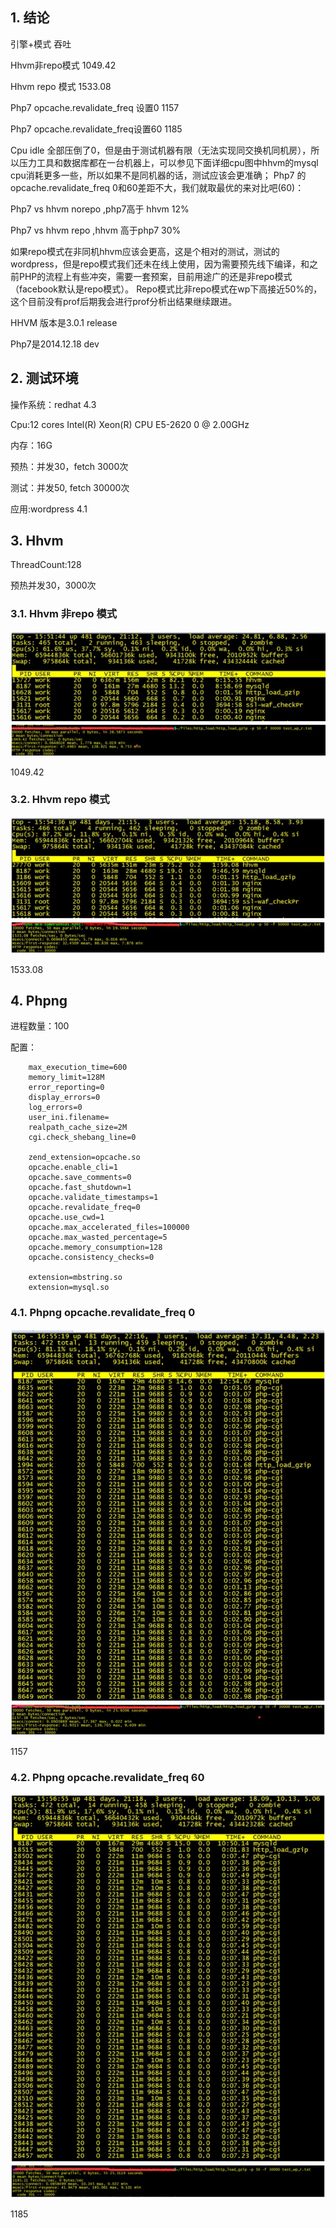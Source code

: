 ## 1.	结论

引擎+模式	吞吐

Hhvm非repo模式	1049.42

Hhvm repo 模式	1533.08

Php7 opcache.revalidate_freq 设置0	1157

Php7 opcache.revalidate_freq设置60	1185

Cpu  idle 全部压倒了0，但是由于测试机器有限（无法实现同交换机同机房），所以压力工具和数据库都在一台机器上，可以参见下面详细cpu图中hhvm的mysql cpu消耗更多一些，所以如果不是同机器的话，测试应该会更准确；
Php7 的opcache.revalidate_freq 0和60差距不大，我们就取最优的来对比吧(60)：

Php7 vs hhvm norepo ,php7高于 hhvm 12%

Php7 vs hhvm repo ,hhvm 高于php7 30%

如果repo模式在非同机hhvm应该会更高，这是个相对的测试，测试的wordpress，但是repo模式我们还未在线上使用，因为需要预先线下编译，和之前PHP的流程上有些冲突，需要一套预案，目前用途广的还是非repo模式（facebook默认是repo模式）。
Repo模式比非repo模式在wp下高接近50%的，这个目前没有prof后期我会进行prof分析出结果继续跟进。

HHVM 版本是3.0.1 release

Php7是2014.12.18 dev

## 2.	测试环境

操作系统：redhat 4.3

Cpu:12 cores  Intel(R) Xeon(R) CPU E5-2620 0 @ 2.00GHz
    
内存：16G

预热：并发30，fetch 3000次

测试：并发50, fetch 30000次

应用:wordpress 4.1

## 3.	Hhvm 

ThreadCount:128

预热并发30，3000次

### 3.1.	Hhvm 非repo 模式
![](/img/phpng_vs_hhvm/hhvm1.jpg)
![](/img/phpng_vs_hhvm/hhvm2.jpg)

1049.42

### 3.2.	Hhvm repo 模式
![](/img/phpng_vs_hhvm/hhvm3.jpg)
![](/img/phpng_vs_hhvm/hhvm4.jpg)

1533.08

## 4.	Phpng

进程数量：100

配置：

		max_execution_time=600
		memory_limit=128M
		error_reporting=0
		display_errors=0
		log_errors=0
		user_ini.filename=
		realpath_cache_size=2M
		cgi.check_shebang_line=0
		
		zend_extension=opcache.so
		opcache.enable_cli=1
		opcache.save_comments=0
		opcache.fast_shutdown=1
		opcache.validate_timestamps=1
		opcache.revalidate_freq=0
		opcache.use_cwd=1
		opcache.max_accelerated_files=100000
		opcache.max_wasted_percentage=5
		opcache.memory_consumption=128
		opcache.consistency_checks=0
		
		extension=mbstring.so
		extension=mysql.so

### 4.1.	Phpng opcache.revalidate_freq 0
![](/img/phpng_vs_hhvm/php1.jpg)
![](/img/phpng_vs_hhvm/php2.jpg)

1157

### 4.2.	Phpng opcache.revalidate_freq 60

![](/img/phpng_vs_hhvm/php3.jpg)
![](/img/phpng_vs_hhvm/php4.jpg)

1185
